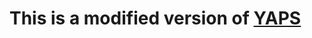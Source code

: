 This is a modified version of [YAPS](https://github.com/NetSys/simulator)
==================================

